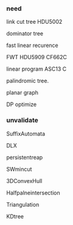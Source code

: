 ### need
link cut tree HDU5002

dominator tree

fast linear recurence 

FWT HDU5909 CF662C

linear program ASC13 C

palindromic tree.

planar graph

DP optimize

### unvalidate

SuffixAutomata

DLX

persistentreap

SWmincut

3DConvexHull

Halfpalneintersection

Triangulation

KDtree

